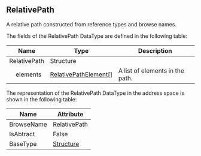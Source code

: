 <!-- datatype -->
## RelativePath
A relative path constructed from reference types and browse names.  
<!-- end of description -->
The fields of the RelativePath DataType are defined in the following table:  

|Name|Type|Description|
|---|---|---|
|RelativePath|Structure||
|&nbsp;&nbsp;&nbsp;&nbsp;elements|[RelativePathElement](../../../Part4/DataTypes/RelativePathElement/readme.md)[]|A list of elements in the path.|

The representation of the RelativePath DataType in the address space is shown in the following table:  

|Name|Attribute|
|---|---|
|BrowseName|RelativePath|
|IsAbtract|False|
|BaseType|[Structure](../../../Part3/DataTypes/Structure/readme.md)|

